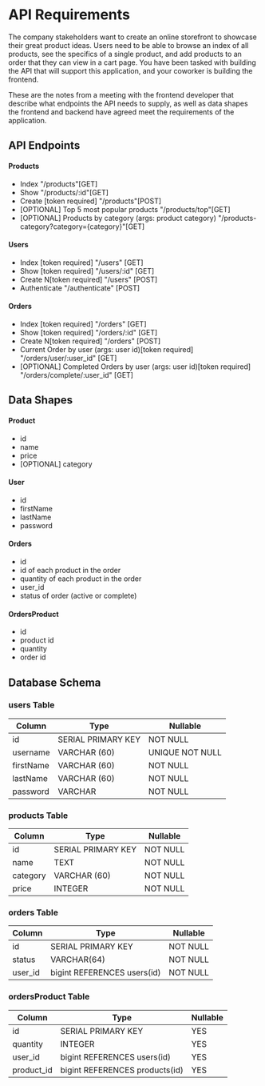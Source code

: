# API Requirements

The company stakeholders want to create an online storefront to showcase their great product ideas. Users need to be able to browse an index of all products, see the specifics of a single product, and add products to an order that they can view in a cart page. You have been tasked with building the API that will support this application, and your coworker is building the frontend.

These are the notes from a meeting with the frontend developer that describe what endpoints the API needs to supply, as well as data shapes the frontend and backend have agreed meet the requirements of the application.

## API Endpoints

#### Products

- Index "/products"[GET]
- Show "/products/:id"[GET]
- Create [token required] "/products"[POST]
- [OPTIONAL] Top 5 most popular products "/products/top"[GET]
- [OPTIONAL] Products by category (args: product category) "/products-category?category={category}"[GET]

#### Users

- Index [token required] "/users" [GET]
- Show [token required] "/users/:id" [GET]
- Create N[token required] "/users" [POST]
- Authenticate "/authenticate" [POST]

#### Orders

- Index [token required] "/orders" [GET]
- Show [token required] "/orders/:id" [GET]
- Create N[token required] "/orders" [POST]
- Current Order by user (args: user id)[token required] "/orders/user/:user_id" [GET]
- [OPTIONAL] Completed Orders by user (args: user id)[token required] "/orders/complete/:user_id" [GET]

## Data Shapes

#### Product

- id
- name
- price
- [OPTIONAL] category

#### User

- id
- firstName
- lastName
- password

#### Orders

- id
- id of each product in the order
- quantity of each product in the order
- user_id
- status of order (active or complete)

#### OrdersProduct

- id
- product id
- quantity
- order id

## Database Schema

### users Table

| Column    | Type               | Nullable        |
| --------- | ------------------ | --------------- |
| id        | SERIAL PRIMARY KEY | NOT NULL        |
| username  | VARCHAR (60)       | UNIQUE NOT NULL |
| firstName | VARCHAR (60)       | NOT NULL        |
| lastName  | VARCHAR (60)       | NOT NULL        |
| password  | VARCHAR            | NOT NULL        |

### products Table

| Column   | Type               | Nullable |
| -------- | ------------------ | -------- |
| id       | SERIAL PRIMARY KEY | NOT NULL |
| name     | TEXT               | NOT NULL |
| category | VARCHAR (60)       | NOT NULL |
| price    | INTEGER            | NOT NULL |

### orders Table

| Column  | Type                        | Nullable |
| ------- | --------------------------- | -------- |
| id      | SERIAL PRIMARY KEY          | NOT NULL |
| status  | VARCHAR(64)                 | NOT NULL |
| user_id | bigint REFERENCES users(id) | NOT NULL |

### ordersProduct Table

| Column     | Type                           | Nullable |
| ---------- | ------------------------------ | -------- |
| id         | SERIAL PRIMARY KEY             | YES      |
| quantity   | INTEGER                        | YES      |
| user_id    | bigint REFERENCES users(id)    | YES      |
| product_id | bigint REFERENCES products(id) | YES      |
